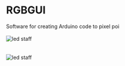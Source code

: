# RGBGUI
Software for creating Arduino code to pixel poi<br /><br />
<img src="http://binaryalchemist.pl/wp-content/uploads/2017/08/led-staff-1.png" alt="led staff"/><br /><br /><br />
<img src="http://binaryalchemist.pl/wp-content/uploads/2017/08/led-staff2.png" alt="led staff"/>
